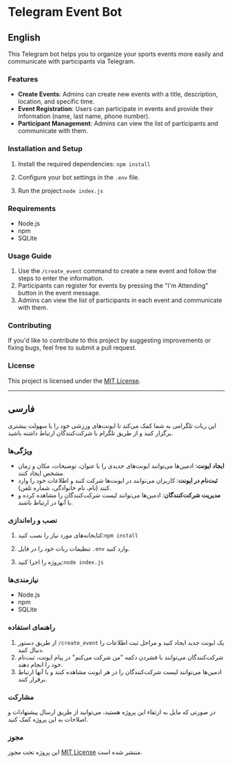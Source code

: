 # Telegram Event Bot

## English

This Telegram bot helps you to organize your sports events more easily and communicate with participants via Telegram.

### Features

- **Create Events**: Admins can create new events with a title, description, location, and specific time.
- **Event Registration**: Users can participate in events and provide their information (name, last name, phone number).
- **Participant Management**: Admins can view the list of participants and communicate with them.

### Installation and Setup

1. Install the required dependencies: `npm install`

2. Configure your bot settings in the `.env` file.

3. Run the project:`node index.js`

### Requirements

- Node.js
- npm
- SQLite

### Usage Guide

1. Use the `/create_event` command to create a new event and follow the steps to enter the information.
2. Participants can register for events by pressing the "I'm Attending" button in the event message.
3. Admins can view the list of participants in each event and communicate with them.

### Contributing

If you'd like to contribute to this project by suggesting improvements or fixing bugs, feel free to submit a pull request.

### License

This project is licensed under the [MIT License](https://opensource.org/licenses/MIT).

---

## فارسی

این ربات تلگرامی به شما کمک می‌کند تا ایونت‌های ورزشی خود را با سهولت بیشتری برگزار کنید و از طریق تلگرام با شرکت‌کنندگان ارتباط داشته باشید.

### ویژگی‌ها

- **ایجاد ایونت**: ادمین‌ها می‌توانند ایونت‌های جدیدی را با عنوان، توضیحات، مکان و زمان مشخص ایجاد کنند.
- **ثبت‌نام در ایونت**: کاربران می‌توانند در ایونت‌ها شرکت کنند و اطلاعات خود را وارد کنند (نام، نام خانوادگی، شماره تلفن).
- **مدیریت شرکت‌کنندگان**: ادمین‌ها می‌توانند لیست شرکت‌کنندگان را مشاهده کرده و با آنها در ارتباط باشند.

### نصب و راه‌اندازی

1. کتابخانه‌های مورد نیاز را نصب کنید:`npm install`

2. تنظیمات ربات خود را در فایل `.env` وارد کنید.

3. پروژه را اجرا کنید:`node index.js`

### نیازمندی‌ها

- Node.js
- npm
- SQLite

### راهنمای استفاده

1. از طریق دستور `/create_event` یک ایونت جدید ایجاد کنید و مراحل ثبت اطلاعات را دنبال کنید.
2. شرکت‌کنندگان می‌توانند با فشردن دکمه "من شرکت می‌کنم" در پیام ایونت، ثبت‌نام خود را انجام دهند.
3. ادمین‌ها می‌توانند لیست شرکت‌کنندگان را در هر ایونت مشاهده کنند و با آنها ارتباط برقرار کنند.

### مشارکت

در صورتی که مایل به ارتقاء این پروژه هستید، می‌توانید از طریق ارسال پیشنهادات و اصلاحات به این پروژه کمک کنید.

### مجوز

این پروژه تحت مجوز [MIT License](https://opensource.org/licenses/MIT) منتشر شده است.
